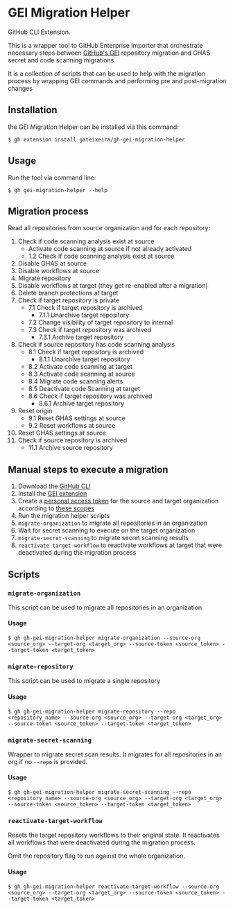 # GEI Migration Helper

GitHub CLI Extension.

This is a wrapper tool to GitHub Enterprise Importer that orchestrate necessary steps between [GitHub's GEI](https://github.com/github/gh-gei) repository migration and GHAS secret and code scanning migrations.

It is a collection of scripts that can be used to help with the migration process by wrapping GEI commands and performing pre and post-migration changes

## Installation

the GEI Migration Helper can be installed via this command:

```
$ gh extension install gateixeira/gh-gei-migration-helper
```

## Usage

Run the tool via command line:

```
$ gh gei-migration-helper --help
```

## Migration process

Read all repositories from source organization and for each repository:

1. Check if code scanning analysis exist at source
    - Activate code scanning at source if not already activated
    - 1.2 Check if code scanning analysis exist at source
2. Disable GHAS at source
3. Disable workflows at source
4. Migrate repository
5. Disable workflows at target (they get re-enabled after a migration)
6. Delete branch protections at target
7. Check if target repository is private
    - 7.1 Check if target repository is archived
        - 7.1.1 Unarchive target repository
    - 7.2 Change visibility of target repository to internal 
    - 7.3 Check if target repository was archived
        - 7.3.1 Archive target repository
8. Check if source repository has code scanning analysis
    - 8.1 Check if target repository is archived
        - 8.1.1 Unarchive target repository
    - 8.2 Activate code scanning at target
    - 8.3 Activate code scanning at source
    - 8.4 Migrate code scanning alerts
    - 8.5 Deactivate code Scanning at target
    - 8.6 Check if target repository was archived
        - 8.6.1 Archive target repository
9. Reset origin
    - 9.1 Reset GHAS settings at source
    - 9.2 Reset workflows at source
10. Reset GHAS settings at source
11. Check if source repository is archived
    - 11.1 Archive source repository

## Manual steps to execute a migration

1. Download the [GitHub CLI](https://cli.github.com/)
2. Install the [GEI extension](https://github.com/github/gh-gei)
3. Create a [personal access token](https://docs.github.com/en/github/authenticating-to-github/creating-a-personal-access-token) for the source and target organization according to [these scopes](https://docs.github.com/en/enterprise-cloud@latest/migrations/using-github-enterprise-importer/preparing-to-migrate-with-github-enterprise-importer/managing-access-for-github-enterprise-importer#personal-access-tokens-for-github-products)
4. Run the migration helper scripts
5. `migrate-organization` to migrate all repositories in an organization
6. Wait for secret scanning to execute on the target organization
7. `migrate-secret-scanning` to migrate secret scanning results
8. `reactivate-target-workflow` to reactivate workflows at target that were deactivated during the migration process

## Scripts

### `migrate-organization`

This script can be used to migrate all repositories in an organization

#### Usage

```
$ gh gh-gei-migration-helper migrate-organization --source-org <source_org> --target-org <target_org> --source-token <source_token> --target-token <target_token>
```

### `migrate-repository`

This script can be used to migrate a single repository

#### Usage

```
$ gh gh-gei-migration-helper migrate-repository --repo <repository_name> --source-org <source_org> --target-org <target_org> --source-token <source_token> --target-token <target_token>
```

### `migrate-secret-scanning`

Wrapper to migrate secret scan results. It migrates for all repositories in an org if no `--repo` is provided.

#### Usage

```
$ gh gh-gei-migration-helper migrate-secret-scanning --repo <repository_name> --source-org <source_org> --target-org <target_org> --source-token <source_token> --target-token <target_token>
```

### `reactivate-target-workflow`

Resets the target repository workflows to their original state. It reactivates all workflows that were deactivated during the migration process.

Omit the repository flag to run against the whole organization.

#### Usage

```
$ gh gh-gei-migration-helper reactivate-target-workflow --source-org <source_org> --target-org <target_org> --source-token <source_token> --target-token <target_token>
```
